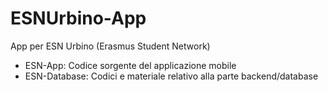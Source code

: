 # ESNUrbino-App #

App per ESN Urbino (Erasmus Student Network)

* ESN-App: Codice sorgente del applicazione mobile
* ESN-Database: Codici e materiale relativo alla parte backend/database
